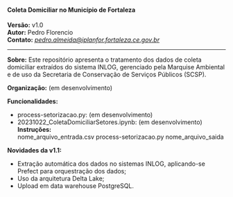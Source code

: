 #### Coleta Domiciliar no Município de Fortaleza
<b>Versão:</b> v1.0
<br><b>Autor:</b> Pedro Florencio
<br><b>Contato:</b> <i>pedro.almeida@iplanfor.fortaleza.ce.gov.br</i>

---

<b>Sobre:</b> Este repositório apresenta o tratamento dos dados de coleta domiciliar extraídos do sistema INLOG, gerenciado pela Marquise Ambiental e de uso da Secretaria de Conservação de Serviços Públicos (SCSP).

<b>Organização:</b> (em desenvolvimento)

<b>Funcionalidades:</b>

- process-setorizacao.py: (em desenvolvimento)
- 20231022_ColetaDomiciliarSetores.ipynb: (em desenvolvimento)
<b>Instruções:</b>
<br> nome_arquivo_entrada.csv process-setorizacao.py nome_arquivo_saida

<b>Novidades da v1.1:</b>

- Extração automática dos dados no sistemas INLOG, aplicando-se Prefect para orquestração dos dados;
- Uso da arquitetura Delta Lake;
- Upload em data warehouse PostgreSQL.